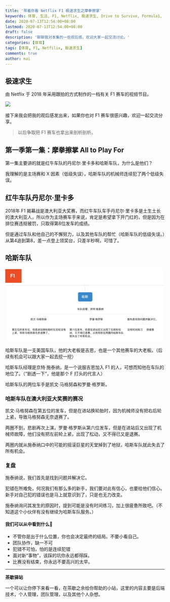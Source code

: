 ```yaml
---
title: '带着你看 Netflix F1 极速求生之摩拳擦掌'
keywords: 体育, 生活, F1, Netflix, 极速求生, Drive to Survive, Formula1, 澳大利亚
date: 2020-07-13T12:54:00+08:00
lastmod: 2020-07-13T12:54:00+08:00
draft: false
description: '聊聊我对本集的一些观后感，欢迎大家一起交流讨论。'
categories: [体育]
tags: [体育, F1, Netfilix, 极速求生]
comments: true
author: mai
---
```


## 极速求生

由 Netflix 于 2018 年采用跟拍的方式制作的一档有关 F1 赛车的视频节目。

![](http://5b0988e595225.cdn.sohucs.com/images/20200228/2c8adf9a6b03452b9a4dd5317fa2cdec.gif)

接下来我会把我的观后感发出来，如果你也对 F1 赛车很感兴趣，欢迎一起交流分享。
>以后争取把 F1 赛车也拿出来剖析剖析。

## 第一季第一集：摩拳擦掌 All to Play For

第一集主要讲的就是红牛车队的丹尼尔·里卡多和哈斯车队，为什么是他们？

我理解的是主场赛和 X 因素（低级失误），哈斯车队的机械师连续犯了两个低级失误。

## 红牛车队丹尼尔·里卡多

2018年 F1 揭幕战是澳大利亚大奖赛，而红牛车队车手丹尼尔·里卡多是土生土长的澳大利亚人，所以作为主场赛车手来说，肯定是希望拿下开门红的，但是因为在排位赛违规被罚，只取得第8位发车的成绩。

但是通过车队和他自己的不懈努力，以及其他车队的帮忙（哈斯车队的低级失误。）从第4追到第8，差一点登上领奖台，只差半秒啊，可惜了。

## 哈斯车队

![](https://raw.githubusercontent.com/yangwenmai/maiyang.me/master/blog/f1_haas.jpg)

哈斯车队是一支美国车队，他的大老板是吉恩，也是一个其他赛车的大老板。（后续有机会可以跟大家一起去挖一挖）

哈斯车队经理是京特·施泰纳，是一个说服吉恩加入 F1 的人，可想而知他在车队的地位了。（“剧透一下”，他是那个 F 打头的代言人）

哈斯车队的两位车手是凯文·马格努森和罗曼·格罗斯。

### 哈斯车队在澳大利亚大奖赛的赛况

凯文·马格努森在第五位的发车，但是在进站换轮胎时，因为机械师没有把右后轮上紧，导致马格努森无奈退赛了。

两圈不到，悲剧再次上演，罗曼·格罗斯从第六位发车，但是在进站后又出现了机械师故障，他们没有把左前轮上紧，出现了松动，又不得已又是退赛。

两圈内就从施泰纳口中的可能的摇滚巨星的天堂掉到了地狱，哈斯车队就此失去了所有机会。

### 复盘

施泰纳说，我们首先是找到问题并解决它。

犯错在所难免，何况我们有那么多的新手，我们要对此有信心，也要给他们信心。新手对自己犯的错误也是马上就意识到了，只是也无力改变。

施泰纳询问其发生的原因时，提到可能是没有时间练习，加上很疲惫所致吧。（不知道这个小伙伴有没有继续为哈斯车队服务。）

#### 我们可以从中看到什么🤔

- 不管你是出于什么位置，你也会决定最终的结局。不要小看自己。
- 团队协作，缺一不可
- 犯错不可怕，怕的是连续犯错
- 面对新“事物”，该踩的坑你永远都得踩。
- 比赛没有结束，你永远不要高兴的太早。

----

**茶歇驿站**

一个可以让你停下来看一看，在茶歇之余给你帮助的小站，这里的内容主要是后端技术，个人管理，团队管理，以及其他个人杂想。
